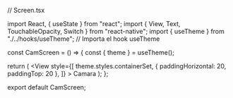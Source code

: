 <!--   Plantilla para las screens   -->

// Screen.tsx

import React, { useState } from "react";
import { View, Text, TouchableOpacity, Switch } from "react-native";
import { useTheme } from "./../hooks/useTheme"; // Importa el hook useTheme

const CamScreen = () => {
const { theme } = useTheme();

return (
<View style={[theme.styles.container]}>
<View
style={[
theme.styles.containerSet,
{ paddingHorizontal: 20, paddingTop: 20 },
]} >
<Text style={[theme.text]}>Camara</Text>
</View>
</View>
);
};

export default CamScreen;
